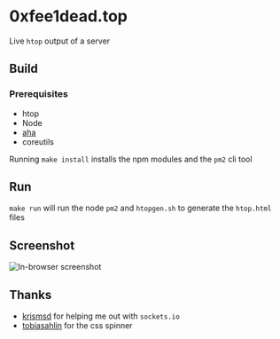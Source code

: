 # 0xfee1dead.top

Live `htop` output of a server

## Build

### Prerequisites

* htop
* Node
* [aha](https://github.com/theZiz/aha)
* coreutils

Running `make install` installs the npm modules and the `pm2` cli tool

## Run

```make run``` will run the node `pm2` and `htopgen.sh` to generate the `htop.html` files

## Screenshot

![In-browser screenshot](0xfee1dead.top.png)

## Thanks

* [krismsd](https://github.com/krismsd) for helping me out with `sockets.io`
* [tobiasahlin](https://github.com/tobiasahlin) for the css spinner
